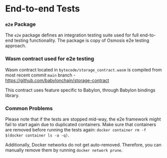 # End-to-end Tests

### `e2e` Package

The `e2e` package defines an integration testing suite used for full
end-to-end testing functionality. The package is copy of Osmosis e2e testing
approach.


### Wasm contract used for e2e testing

Wasm contract located in `bytecode/storage_contract.wasm`  is compiled from most recent commit `main` branch - https://github.com/babylonchain/storage-contract

This contract uses feature specific to Babylon, through Babylon bindings library.

### Common Problems

Please note that if the tests are stopped mid-way, the e2e framework might fail to start again due to duplicated containers. Make sure that
containers are removed before running the tests again: `docker container rm -f $(docker container ls -a -q)`.

Additionally, Docker networks do not get auto-removed. Therefore, you can manually remove them by running `docker network prune`.
